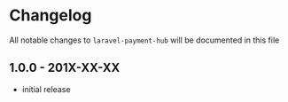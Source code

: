 # Changelog

All notable changes to `laravel-payment-hub` will be documented in this file

## 1.0.0 - 201X-XX-XX

- initial release
